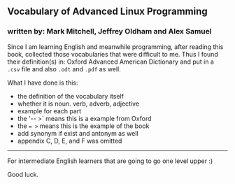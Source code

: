 ## Vocabulary of Advanced Linux Programming   
### written by:  Mark Mitchell, Jeffrey Oldham and Alex Samuel   

Since I am learning English and meanwhile programming, after reading this book, collected those vocabularies that were difficult to me. Thus I found their definition(s) in: Oxford Advanced American Dictionary and put in a `.csv` file and also `.odt` and `.pdf` as well.

What I have done is this:  
 - the definition of the vocabulary itself  
 - whether it is noun. verb, adverb, adjective  
 - example for each part  
 - the '-- >` means this is a example from Oxford    
 - the `= >` means this is the example of the book  
 - add synonym if exist and antonym as well  
 - appendix C, D, E, and F was omitted

---

For intermediate English learners that are going to go one level upper :)

Good luck.

